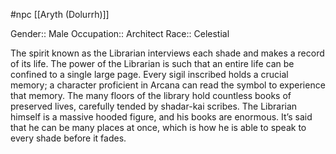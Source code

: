 #npc [[Aryth (Dolurrh)]]

Gender:: Male
Occupation:: Architect
Race:: Celestial

The spirit known as the Librarian interviews each shade and makes a record of its life. The power of the Librarian is such that an entire life can be confined to a single large page. Every sigil inscribed holds a crucial memory; a character proficient in Arcana can read the symbol to experience that memory. The many floors of the library hold countless books of preserved lives, carefully tended by shadar-kai scribes. The Librarian himself is a massive hooded figure, and his books are enormous. It’s said that he can be many places at once, which is how he is able to speak to every shade before it fades.
